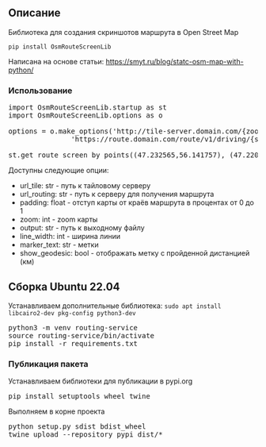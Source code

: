 ## Описание

Библиотека для создания скриншотов маршрута в Open Street Map

`pip install OsmRouteScreenLib`

Написана на основе статьи: https://smyt.ru/blog/statc-osm-map-with-python/

### Использование

<pre>
import OsmRouteScreenLib.startup as st
import OsmRouteScreenLib.options as o

options = o.make_options('http://tile-server.domain.com/{zoom}/{x}/{y}.png',
               'https://route.domain.com/route/v1/driving/{startPoint};{endPoint}?overview=full&geometries=geojson')

st.get_route_screen_by_points((47.232565,56.141757), (47.220063,56.139836), options)
</pre>

Доступны следующие опции:

* url_tile: str - путь к тайловому серверу
* url_routing: str - путь к серверу для получения маршрута
* padding: float - отступ карты от краёв маршрута в процентах от 0 до 1
* zoom: int - zoom карты
* output: str - путь к выходному файлу
* line_width: int - ширина линии
* marker_text: str - метки
* show_geodesic: bool - отображать метку с пройденной дистанцией (км)

## Сборка Ubuntu 22.04

Устанавливаем дополнительные библиотека: `sudo apt install libcairo2-dev pkg-config python3-dev`

<pre>
python3 -m venv routing-service
source routing-service/bin/activate
pip install -r requirements.txt
</pre>

### Публикация пакета

Устанавливаем библиотеки для публикации в pypi.org
<pre>
pip install setuptools wheel twine
</pre>

Выполняем в корне проекта
<pre>
python setup.py sdist bdist_wheel
twine upload --repository pypi dist/*
</pre>

